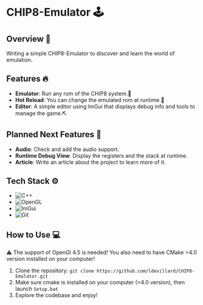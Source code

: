 # CHIP8-Emulator 🕹️

## Overview 👋

Writing a simple CHIP8-Emulator to discover and learn the world of emulation.

## Features 🔥

- **Emulator**: Run any rom of the CHIP8 system.👾
- **Hot Reload**: You can change the emulated rom at runtime.🚀
- **Editor**: A simple editor using ImGui that displays debug info and tools to manage the game.⛏️

## Planned Next Features 🚀

- **Audio**: Check and add the audio support.
- **Runtime Debug View**: Display the registers and the stack at runtime.
- **Article**: Write an article about the project to learn more of it.

## Tech Stack ⚙️

- ![C++](https://img.shields.io/badge/C%2B%2B-00599C?style=style=flat&logo=c%2B%2B&logoColor=white)
- ![OpenGL](https://img.shields.io/badge/OpenGL-5586A4?style=style=flat&logo=opengl&logoColor=white)
- ![ImGui](https://img.shields.io/badge/ImGui-4B0082?style=style=flat&logo=imgui&logoColor=white)
- ![Git](https://img.shields.io/badge/GIT-E44C30?style=flat&logo=git&logoColor=white)

## How to Use 💻

⚠️ The support of OpenGl 4.5 is needed! You also need to have CMake >4.0 version installed on your computer!

1. Clone the repository: `git clone https://github.com/ldevillard/CHIP8-Emulator.git`
2. Make sure cmake is installed on your computer (>4.0 version), then launch `Setup.bat`
4. Explore the codebase and enjoy!
